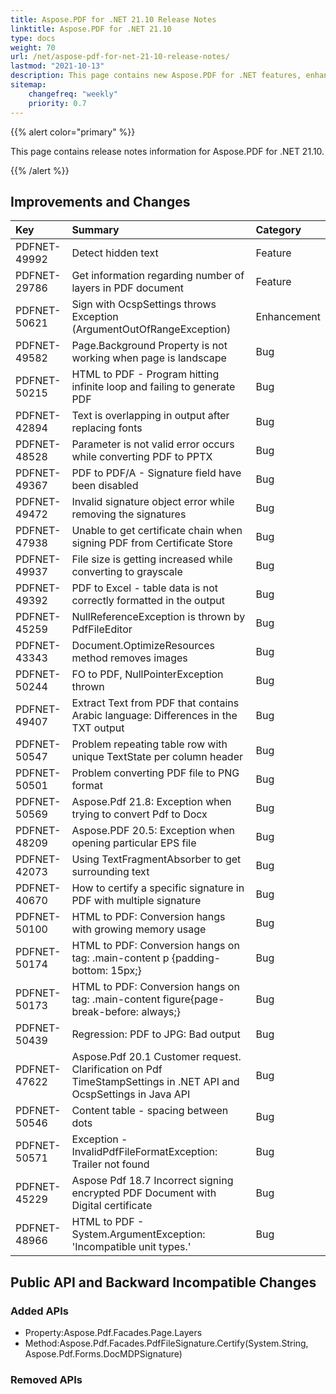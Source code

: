 ```yaml
---
title: Aspose.PDF for .NET 21.10 Release Notes
linktitle: Aspose.PDF for .NET 21.10
type: docs
weight: 70
url: /net/aspose-pdf-for-net-21-10-release-notes/
lastmod: "2021-10-13"
description: This page contains new Aspose.PDF for .NET features, enhancement, and bug fixes in 2021, version 21.10. 
sitemap:
    changefreq: "weekly"
    priority: 0.7
---
```


{{% alert color="primary" %}}

This page contains release notes information for Aspose.PDF for .NET 21.10.

{{% /alert %}} 

## Improvements and Changes

|**Key**|**Summary**|**Category**|
| :- | :- | :- |
|PDFNET-49992|Detect hidden text|Feature|
|PDFNET-29786|Get information regarding number of layers in PDF document|Feature|
|PDFNET-50621|Sign with OcspSettings throws Exception (ArgumentOutOfRangeException)|Enhancement|
|PDFNET-49582|Page.Background Property is not working when page is landscape|Bug|
|PDFNET-50215|HTML to PDF - Program hitting infinite loop and failing to generate PDF|Bug|
|PDFNET-42894|Text is overlapping in output after replacing fonts|Bug|
|PDFNET-48528|Parameter is not valid error occurs while converting PDF to PPTX|Bug|
|PDFNET-49367|PDF to PDF/A - Signature field have been disabled|Bug|
|PDFNET-49472|Invalid signature object error while removing the signatures|Bug|
|PDFNET-47938|Unable to get certificate chain when signing PDF from Certificate Store|Bug|
|PDFNET-49937|File size is getting increased while converting to grayscale|Bug|
|PDFNET-49392|PDF to Excel - table data is not correctly formatted in the output|Bug|
|PDFNET-45259|NullReferenceException is thrown by PdfFileEditor|Bug|
|PDFNET-43343|Document.OptimizeResources method removes images|Bug|
|PDFNET-50244|FO to PDF, NullPointerException thrown|Bug|
|PDFNET-49407|Extract Text from PDF that contains Arabic language: Differences in the TXT output|Bug|
|PDFNET-50547|Problem repeating table row with unique TextState per column header|Bug|
|PDFNET-50501|Problem converting PDF file to PNG format|Bug|
|PDFNET-50569|Aspose.Pdf 21.8: Exception when trying to convert Pdf to Docx|Bug|
|PDFNET-48209|Aspose.PDF 20.5: Exception when opening particular EPS file|Bug|
|PDFNET-42073|Using TextFragmentAbsorber to get surrounding text|Bug|
|PDFNET-40670|How to certify a specific signature in PDF with multiple signature|Bug|
|PDFNET-50100|HTML to PDF: Conversion hangs with growing memory usage|Bug|
|PDFNET-50174|HTML to PDF: Conversion hangs on tag: .main-content p {padding-bottom: 15px;}|Bug|
|PDFNET-50173|HTML to PDF: Conversion hangs on tag: .main-content figure{page-break-before: always;}|Bug|
|PDFNET-50439|Regression: PDF to JPG: Bad output|Bug|
|PDFNET-47622|Aspose.Pdf 20.1 Customer request. Clarification on Pdf TimeStampSettings in .NET API and OcspSettings in Java API|Bug|
|PDFNET-50546|Content table - spacing between dots|Bug|
|PDFNET-50571|Exception - InvalidPdfFileFormatException: Trailer not found|Bug|
|PDFNET-45229|Aspose Pdf 18.7 Incorrect signing encrypted PDF Document with Digital certificate|Bug|
|PDFNET-48966|HTML to PDF - System.ArgumentException: 'Incompatible unit types.'|Bug|


## Public API and Backward Incompatible Changes

### Added APIs

* Property:Aspose.Pdf.Facades.Page.Layers
* Method:Aspose.Pdf.Facades.PdfFileSignature.Certify(System.String, Aspose.Pdf.Forms.DocMDPSignature)

### Removed APIs
